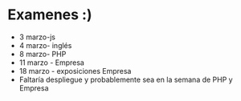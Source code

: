 # Examenes :)

* 3 marzo-js
* 4 marzo- inglés
* 8 marzo- PHP
* 11 marzo - Empresa
* 18 marzo - exposiciones Empresa
* Faltaría despliegue y probablemente sea en la semana de PHP y Empresa

